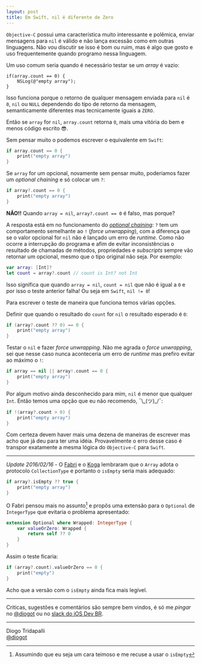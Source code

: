 ```yaml
---
layout: post
title: Em Swift, nil é diferente de Zero
---
```


`Objective-C` possui uma característica muito interessante e polêmica, enviar mensagens para `nil` é válido e não lança excessão como em outras linguagens. Não vou discutir se isso é bom ou ruim, mas é algo que gosto e uso frequentemente quando programo nessa linguagem.

Um uso comum seria quando é necessário testar se um *array* é vazio:

~~~ objc
if(array.count == 0) {
    NSLog(@"empty array");
}
~~~

Isso funciona porque o retorno de qualquer mensagem enviada para `nil` é `0`, `nil` ou `NULL` dependendo do tipo de retorno da mensagem, semanticamente diferentes mas tecnicamente iguais a `ZERO`. 

Então se `array` for `nil`, `array.count` retorna `0`, mais uma vitória do bem e menos código escrito 😎.

Sem pensar muito o podemos escrever o equivalente em `Swift`:

~~~ swift
if array.count == 0 {
    print("empty array")
}
~~~

Se `array` for um opcional, novamente sem pensar muito, poderíamos fazer um *optional chaining* e só colocar um `?`:

~~~ swift
if array?.count == 0 {
    print("empty array")
}
~~~

__NÃO!!__ Quando `array = nil`, `array?.count == 0` é falso, mas porque?

A resposta está em no funcionamento do [*optional chaining*](https://developer.apple.com/library/ios/documentation/Swift/Conceptual/Swift_Programming_Language/OptionalChaining.html): `?` tem um comportamento semelhante ao `!` (*force unwrapping*), com a diferença que se o valor opcional for `nil` não é lançado um erro de *runtime*. Como não ocorre a interrupção do programa e afim de evitar inconsistências o resultado de chamadas de métodos, propriedades e *subscripts* sempre vão retornar um opcional, mesmo que o tipo original não seja. Por exemplo:

~~~ swift
var array: [Int]?
let count = array?.count // count is Int? not Int
~~~

Isso significa que quando `array = nil`, `count = nil` que não é igual a `0` e por isso o teste anterior falha! Ou seja em `Swift`, `nil != 0`!

Para escrever o teste de maneira que funciona temos várias opções.

Definir que quando o resultado do `count` for `nil` o resultado esperado é `0`:

~~~ swift
if (array?.count ?? 0) == 0 {
    print("empty array")
}
~~~

Testar o `nil` e fazer *force unwrapping*. Não me agrada o *force unwrapping*, sei que nesse caso nunca aconteceria um erro de *runtime* mas prefiro evitar ao máximo o `!`:

~~~ swift
if array == nil || array!.count == 0 {
    print("empty array")
}
~~~

Por algum motivo ainda desconhecido para mim, `nil` é menor que qualquer `Int`. Então temos uma opção que eu não recomendo, ¯\\\_(ツ)\_/¯:

~~~ swift
if !(array?.count > 0) {
    print("empty array")
}
~~~

Com certeza devem haver mais uma dezena de maneiras de escrever mas acho que já deu para ter uma idéia. Provavelmente o erro desse caso é transpor exatamente a mesma lógica do `Objective-C` para `Swift`.

---

*Update 2016/02/16* - O [Fabri](https://twitter.com/marcelofabri_) e o [Koga](https://twitter.com/brunokoga) lembraram que o `Array` adota o protocolo `CollectionType` e portanto o `isEmpty` seria mais adequado:

~~~ swift
if array?.isEmpty ?? true {
    print("empty array")
}
~~~

O Fabri pensou mais no assunto[^1] e propôs uma extensão para o `Optional` de `IntegerType` que evitaria o problema apresentado:

~~~ swift
extension Optional where Wrapped: IntegerType {
    var valueOrZero: Wrapped {
        return self ?? 0
    }
}
~~~

Assim o teste ficaria:

~~~ swift
if (array?.count).valueOrZero == 0 {
    print("empty")
}
~~~

Acho que a versão com o `isEmpty` ainda fica mais legível.

[^1]: Assumindo que eu seja um cara teimoso e me recuse a usar o `isEmpty`

---

Criticas, sugestões e comentários são sempre bem vindos, é só me *pingar* no [@diogot](https://twitter.com/diogot) ou no [slack do iOS Dev BR](http://iosdevbr.herokuapp.com).

---
Diogo Tridapalli <br />
[@diogot](https://twitter.com/diogot)
